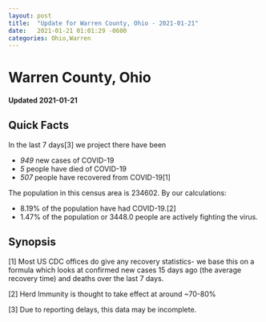 ```yaml
---
layout: post
title:  "Update for Warren County, Ohio - 2021-01-21"
date:   2021-01-21 01:01:29 -0600
categories: Ohio,Warren
---
```


# Warren County, Ohio
#### Updated 2021-01-21

## Quick Facts

In the last 7 days[3] we project there have been
- *949* new cases of COVID-19
- *5* people have died of COVID-19
- *507* people have recovered from COVID-19[1]

The population in this census area is 234602. By our calculations:
- 8.19% of the population have had COVID-19.[2]
- 1.47% of the population or 3448.0 people are actively fighting the virus.

## Synopsis




[1] Most US CDC offices do give any recovery statistics- we base this on a formula which looks at confirmed new cases
15 days ago (the average recovery time) and deaths over the last 7 days.

[2] Herd Immunity is thought to take effect at around ~70-80%

[3] Due to reporting delays, this data may be incomplete.
 
    